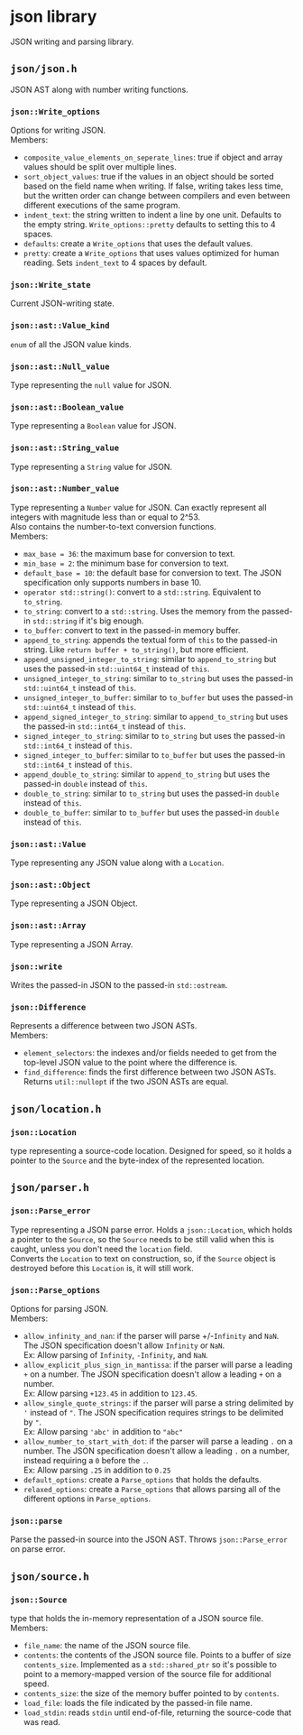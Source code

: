 # json library
JSON writing and parsing library.

## `json/json.h`

JSON AST along with number writing functions.

### `json::Write_options`
Options for writing JSON.  
Members:
- `composite_value_elements_on_seperate_lines`: true if object and array values should be split over multiple lines.
- `sort_object_values`: true if the values in an object should be sorted based on the field name when writing. If false, writing takes less time, but the written order can change between compilers and even between different executions of the same program.
- `indent_text`: the string written to indent a line by one unit. Defaults to the empty string. `Write_options::pretty` defaults to setting this to 4 spaces.
- `defaults`: create a `Write_options` that uses the default values.
- `pretty`: create a `Write_options` that uses values optimized for human reading. Sets `indent_text` to 4 spaces by default.

### `json::Write_state`
Current JSON-writing state.

### `json::ast::Value_kind`
`enum` of all the JSON value kinds.

### `json::ast::Null_value`
Type representing the `null` value for JSON.

### `json::ast::Boolean_value`
Type representing a `Boolean` value for JSON.

### `json::ast::String_value`
Type representing a `String` value for JSON.

### `json::ast::Number_value`
Type representing a `Number` value for JSON. Can exactly represent all integers with magnitude less than or equal to 2^53.  
Also contains the number-to-text conversion functions.  
Members:
- `max_base = 36`: the maximum base for conversion to text.
- `min_base = 2`: the minimum base for conversion to text.
- `default_base = 10`: the default base for conversion to text. The JSON specification only supports numbers in base 10.
- `operator std::string()`: convert to a `std::string`. Equivalent to `to_string`.
- `to_string`: convert to a `std::string`. Uses the memory from the passed-in `std::string` if it's big enough.
- `to_buffer`: convert to text in the passed-in memory buffer.
- `append_to_string`: appends the textual form of `this` to the passed-in string. Like `return buffer + to_string()`, but more efficient.
- `append_unsigned_integer_to_string`: similar to `append_to_string` but uses the passed-in `std::uint64_t` instead of `this`.
- `unsigned_integer_to_string`: similar to `to_string` but uses the passed-in `std::uint64_t` instead of `this`.
- `unsigned_integer_to_buffer`: similar to `to_buffer` but uses the passed-in `std::uint64_t` instead of `this`.
- `append_signed_integer_to_string`: similar to `append_to_string` but uses the passed-in `std::int64_t` instead of `this`.
- `signed_integer_to_string`: similar to `to_string` but uses the passed-in `std::int64_t` instead of `this`.
- `signed_integer_to_buffer`: similar to `to_buffer` but uses the passed-in `std::int64_t` instead of `this`.
- `append_double_to_string`: similar to `append_to_string` but uses the passed-in `double` instead of `this`.
- `double_to_string`: similar to `to_string` but uses the passed-in `double` instead of `this`.
- `double_to_buffer`: similar to `to_buffer` but uses the passed-in `double` instead of `this`.

### `json::ast::Value`
Type representing any JSON value along with a `Location`.

### `json::ast::Object`
Type representing a JSON Object.

### `json::ast::Array`
Type representing a JSON Array.

### `json::write`
Writes the passed-in JSON to the passed-in `std::ostream`.

### `json::Difference`
Represents a difference between two JSON ASTs.  
Members:
- `element_selectors`: the indexes and/or fields needed to get from the top-level JSON value to the point where the difference is.
- `find_difference`: finds the first difference between two JSON ASTs. Returns `util::nullopt` if the two JSON ASTs are equal.

## `json/location.h`

### `json::Location`
type representing a source-code location. Designed for speed, so it holds a pointer to the `Source` and the byte-index of the represented location.

## `json/parser.h`

### `json::Parse_error`
Type representing a JSON parse error. Holds a `json::Location`, which holds a pointer to the `Source`, so the `Source` needs to be still valid when this is caught, unless you don't need the `location` field.  
Converts the `Location` to text on construction, so, if the `Source` object is destroyed before this `Location` is, it will still work.

### `json::Parse_options`
Options for parsing JSON.  
Members:
- `allow_infinity_and_nan`: if the parser will parse +/-`Infinity` and `NaN`. The JSON specification doesn't allow `Infinity` or `NaN`.  
Ex: Allow parsing of `Infinity`, `-Infinity`, and `NaN`.
- `allow_explicit_plus_sign_in_mantissa`: if the parser will parse a leading `+` on a number. The JSON specification doesn't allow a leading `+` on a number.  
Ex: Allow parsing `+123.45` in addition to `123.45`.
- `allow_single_quote_strings`: if the parser will parse a string delimited by `'` instead of `"`. The JSON specification requires strings to be delimited by `"`.  
Ex: Allow parsing `'abc'` in addition to `"abc"`
- `allow_number_to_start_with_dot`: if the parser will parse a leading `.` on a number. The JSON specification doesn't allow a leading `.` on a number, instead requiring a `0` before the `.`.  
Ex: Allow parsing `.25` in addition to `0.25`
- `default_options`: create a `Parse_options` that holds the defaults.
- `relaxed_options`: create a `Parse_options` that allows parsing all of the different options in `Parse_options`.

### `json::parse`
Parse the passed-in source into the JSON AST. Throws `json::Parse_error` on parse error.

## `json/source.h`

### `json::Source`
type that holds the in-memory representation of a JSON source file.  
Members:
- `file_name`: the name of the JSON source file.
- `contents`: the contents of the JSON source file. Points to a buffer of size `contents_size`. Implemented as a `std::shared_ptr` so it's possible to point to a memory-mapped version of the source file for additional speed.
- `contents_size`: the size of the memory buffer pointed to by `contents`.
- `load_file`: loads the file indicated by the passed-in file name.
- `load_stdin`: reads `stdin` until end-of-file, returning the source-code that was read.
